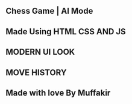 ## Chess Game | AI Mode
## Made Using HTML CSS AND JS
## MODERN UI LOOK
## MOVE HISTORY
## Made with love By Muffakir
